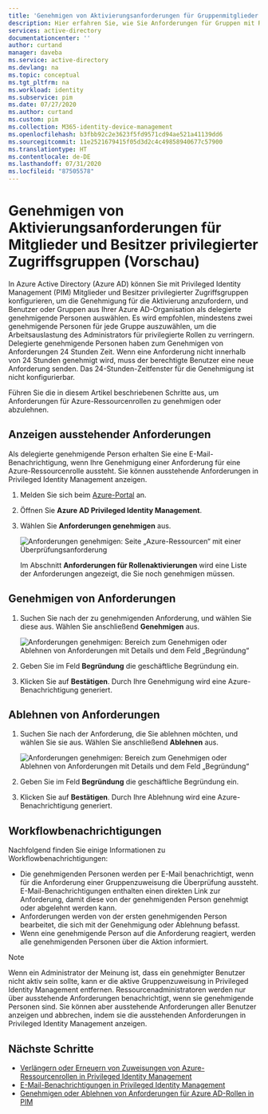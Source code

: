 ```yaml
---
title: 'Genehmigen von Aktivierungsanforderungen für Gruppenmitglieder und -besitzer in Privileged Identity Management: Azure AD'
description: Hier erfahren Sie, wie Sie Anforderungen für Gruppen mit Rollenzuweisung in Azure AD Privileged Identity Management (PIM) genehmigen oder ablehnen.
services: active-directory
documentationcenter: ''
author: curtand
manager: daveba
ms.service: active-directory
ms.devlang: na
ms.topic: conceptual
ms.tgt_pltfrm: na
ms.workload: identity
ms.subservice: pim
ms.date: 07/27/2020
ms.author: curtand
ms.custom: pim
ms.collection: M365-identity-device-management
ms.openlocfilehash: b3fbb92c2e3623f5fd9571cd94ae521a41139dd6
ms.sourcegitcommit: 11e2521679415f05d3d2c4c49858940677c57900
ms.translationtype: HT
ms.contentlocale: de-DE
ms.lasthandoff: 07/31/2020
ms.locfileid: "87505578"
---
```

# <a name="approve-activation-requests-for-privileged-access-group-members-and-owners-preview"></a>Genehmigen von Aktivierungsanforderungen für Mitglieder und Besitzer privilegierter Zugriffsgruppen (Vorschau)

In Azure Active Directory (Azure AD) können Sie mit Privileged Identity Management (PIM) Mitglieder und Besitzer privilegierter Zugriffsgruppen konfigurieren, um die Genehmigung für die Aktivierung anzufordern, und Benutzer oder Gruppen aus Ihrer Azure AD-Organisation als delegierte genehmigende Personen auswählen. Es wird empfohlen, mindestens zwei genehmigende Personen für jede Gruppe auszuwählen, um die Arbeitsauslastung des Administrators für privilegierte Rollen zu verringern. Delegierte genehmigende Personen haben zum Genehmigen von Anforderungen 24 Stunden Zeit. Wenn eine Anforderung nicht innerhalb von 24 Stunden genehmigt wird, muss der berechtigte Benutzer eine neue Anforderung senden. Das 24-Stunden-Zeitfenster für die Genehmigung ist nicht konfigurierbar.

Führen Sie die in diesem Artikel beschriebenen Schritte aus, um Anforderungen für Azure-Ressourcenrollen zu genehmigen oder abzulehnen.

## <a name="view-pending-requests"></a>Anzeigen ausstehender Anforderungen

Als delegierte genehmigende Person erhalten Sie eine E-Mail-Benachrichtigung, wenn Ihre Genehmigung einer Anforderung für eine Azure-Ressourcenrolle aussteht. Sie können ausstehende Anforderungen in Privileged Identity Management anzeigen.

1. Melden Sie sich beim [Azure-Portal](https://portal.azure.com/) an.

1. Öffnen Sie **Azure AD Privileged Identity Management**.

1. Wählen Sie **Anforderungen genehmigen** aus.

    ![Anforderungen genehmigen: Seite „Azure-Ressourcen“ mit einer Überprüfungsanforderung](./media/groups-approval-workflow/groups-select-request.png)

    Im Abschnitt **Anforderungen für Rollenaktivierungen** wird eine Liste der Anforderungen angezeigt, die Sie noch genehmigen müssen.

## <a name="approve-requests"></a>Genehmigen von Anforderungen

1. Suchen Sie nach der zu genehmigenden Anforderung, und wählen Sie diese aus. Wählen Sie anschließend **Genehmigen** aus.

    ![Anforderungen genehmigen: Bereich zum Genehmigen oder Ablehnen von Anforderungen mit Details und dem Feld „Begründung“](./media/groups-approval-workflow/groups-confirm-approval.png)

1. Geben Sie im Feld **Begründung** die geschäftliche Begründung ein.

1. Klicken Sie auf **Bestätigen**. Durch Ihre Genehmigung wird eine Azure-Benachrichtigung generiert.

## <a name="deny-requests"></a>Ablehnen von Anforderungen

1. Suchen Sie nach der Anforderung, die Sie ablehnen möchten, und wählen Sie sie aus. Wählen Sie anschließend **Ablehnen** aus.

    ![Anforderungen genehmigen: Bereich zum Genehmigen oder Ablehnen von Anforderungen mit Details und dem Feld „Begründung“](./media/groups-approval-workflow/groups-confirm-denial.png)

1. Geben Sie im Feld **Begründung** die geschäftliche Begründung ein.

1. Klicken Sie auf **Bestätigen**. Durch Ihre Ablehnung wird eine Azure-Benachrichtigung generiert.

## <a name="workflow-notifications"></a>Workflowbenachrichtigungen

Nachfolgend finden Sie einige Informationen zu Workflowbenachrichtigungen:

- Die genehmigenden Personen werden per E-Mail benachrichtigt, wenn für die Anforderung einer Gruppenzuweisung die Überprüfung aussteht. E-Mail-Benachrichtigungen enthalten einen direkten Link zur Anforderung, damit diese von der genehmigenden Person genehmigt oder abgelehnt werden kann.
- Anforderungen werden von der ersten genehmigenden Person bearbeitet, die sich mit der Genehmigung oder Ablehnung befasst.
- Wenn eine genehmigende Person auf die Anforderung reagiert, werden alle genehmigenden Personen über die Aktion informiert.

>[!Note]
>Wenn ein Administrator der Meinung ist, dass ein genehmigter Benutzer nicht aktiv sein sollte, kann er die aktive Gruppenzuweisung in Privileged Identity Management entfernen. Ressourcenadministratoren werden nur über ausstehende Anforderungen benachrichtigt, wenn sie genehmigende Personen sind. Sie können aber ausstehende Anforderungen aller Benutzer anzeigen und abbrechen, indem sie die ausstehenden Anforderungen in Privileged Identity Management anzeigen.

## <a name="next-steps"></a>Nächste Schritte

- [Verlängern oder Erneuern von Zuweisungen von Azure-Ressourcenrollen in Privileged Identity Management](pim-resource-roles-renew-extend.md)
- [E-Mail-Benachrichtigungen in Privileged Identity Management](pim-email-notifications.md)
- [Genehmigen oder Ablehnen von Anforderungen für Azure AD-Rollen in PIM](azure-ad-pim-approval-workflow.md)
